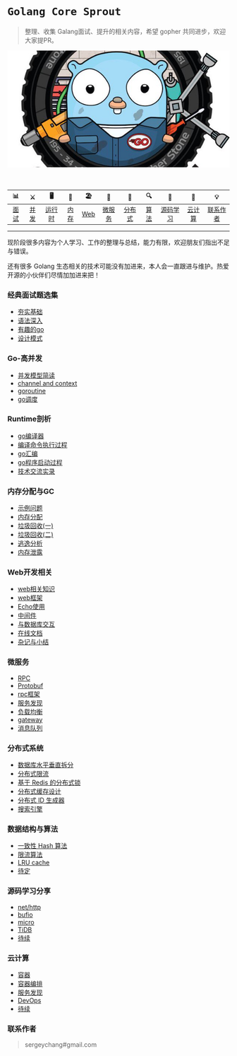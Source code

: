 # `Golang Core Sprout`
>整理、收集 Galang面试、提升的相关内容，希望 gopher 共同进步，欢迎大家提PR。


<div align="center">  
<img src="./pic/go.jpeg" width=""/> 
<br/>

</div><br>


<br/>


| 📊 |⚔️ | 🖥 | 🚏 | 🏖  | 🌁| 📮 | 🔍 | 🚀 | 🌈 |💡
| :--------: | :---------: | :---------: | :---------: | :---------: | :---------:| :---------: | :-------: | :-------:| :------:|:------:|
| [面试](#经典面试题选集) | [并发](#Go-高并发)|[运行时](#Runtime剖析) | [内存](#内存分配与GC) |[Web](#Web开发相关)|[微服务](#微服务)| [分布式](#分布式系统) |[算法](#数据结构与算法)|[源码学习](#源码学习分享)| [云计算](#云计算)|[联系作者](#联系作者) |

----
现阶段很多内容为个人学习、工作的整理与总结，能力有限，欢迎朋友们指出不足与错误。

还有很多 Golang 生态相关的技术可能没有加进来，本人会一直跟进与维护。热爱开源的小伙伴们尽情加加进来把！


### 经典面试题选集
- [夯实基础](https://github.com/7Ethan/gopher/src/interview/basic.md)
- [语法深入]()
- [有趣的go]()
- [设计模式]()

### Go-高并发
- [并发模型简读]()
- [channel and context]()
- [goroutine]()
- [go调度]()

### Runtime剖析
- [go编译器]()
- [编译命令执行过程]()
- [go汇编]()
- [go程序启动过程]()
- [技术交流实录]()

### 内存分配与GC
- [示例问题]()
- [内存分配]()
- [垃圾回收(一)]()
- [垃圾回收(二)]()
- [逃逸分析]()
- [内存泄露]()


### Web开发相关
- [web相关知识]()
- [web框架]()
- [Echo使用]()
- [中间件]()
- [与数据库交互]()
- [在线文档]()
- [杂记与小结]()


### 微服务
- [RPC]()
- [Protobuf]()
- [rpc框架]()
- [服务发现]()
- [负载均衡]()
- [gateway]()
- [消息队列]()

### 分布式系统
- [数据库水平垂直拆分]()
- [分布式限流]()
- [基于 Redis 的分布式锁]()
- [分布式缓存设计]()
- [分布式 ID 生成器]()
- [搜索引擎]()

### 数据结构与算法
- [一致性 Hash 算法]()
- [限流算法]()
- [LRU cache]()
- [待定]()

### 源码学习分享
- [net/http]()
- [bufio]()
- [micro]()
- [TiDB]()
- [待续]()

### 云计算
- [容器]()
- [容器编排]()
- [服务发现]()
- [DevOps]()
- [待续]()
 


### 联系作者

> sergeychang#gmail.com


